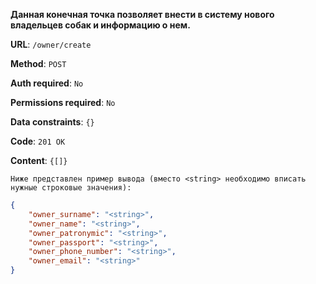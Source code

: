 **Данная конечная точка позволяет внести в систему нового владельцев собак и информацию о нем.**

**URL**: `/owner/create`

**Method**: `POST`

**Auth required**: `No`

**Permissions required**: `No`

**Data constraints**: `{}`

**Code**: `201 OK`

**Content**: `{[]}`

`Ниже представлен пример вывода (вместо <string> необходимо вписать нужные строковые значения):`

``` json
{
    "owner_surname": "<string>",
    "owner_name": "<string>",
    "owner_patronymic": "<string>",
    "owner_passport": "<string>",
    "owner_phone_number": "<string>",
    "owner_email": "<string>"
}

```